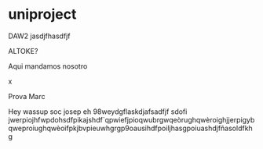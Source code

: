 # uniproject
DAW2 jasdjfhasdfjf

ALTOKE?

Aqui mandamos nosotro

x

Prova Marc

Hey wassup soc josep eh  98weydgflaskdjafsadfjf sdofi jwerpiojhfwpdohsdfpikajshdf`qpwiefjpioqwubrgwqeòrughqwèroighjjerpigybqweproiughqwèoifpkjbvpieuwhgrgp9oausihdfpoiljhasgpoiuashdjfñasoldfkhg

